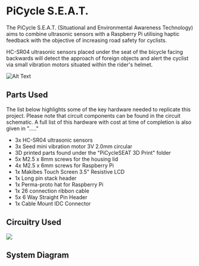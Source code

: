 # PiCycle S.E.A.T.
The PiCycle S.E.A.T. (Situational and Environmental Awareness Technology) aims to combine ultrasonic sensors with a Raspberry Pi utilising haptic feedback with the objective of increasing road safety for cyclists.

HC-SR04 ultrasonic sensors placed under the seat of the bicycle facing backwards will detect the approach of foreign objects and alert the cyclist via small vibration motors situated within the rider's helmet.

![Alt Text](https://media.giphy.com/media/4ZaTwU3GVlwwAR3EJX/giphy.gif)

## Parts Used
The list below highlights some of the key hardware needed to replicate this project. Please note that circuit components can be found in the circuit schematic. A full list of this hardware with cost at time of completion is also given in "....."

- 3x HC-SR04 ultrasonic sensors
- 3x Seed mini vibration motor 3V 2.0mm circular
- 3D printed parts found under the "PiCycleSEAT 3D Print" folder
- 5x M2.5 x 8mm screws for the housing lid
- 4x M2.5 x 6mm screws for Raspberry Pi
- 1x Makibes Touch Screen 3.5" Resistive LCD
- 1x Long pin stack header
- 1x Perma-proto hat for Raspberry Pi
- 1x 26 connection ribbon cable
- 5x 6 Way Straight Pin Header
- 1x Cable Mount IDC Connector

## Circuitry Used
![](https://github.com/tamercos/PiCycleSEAT/blob/master/Schematics/Circuit%20v1.2.PNG)

## System Diagram
